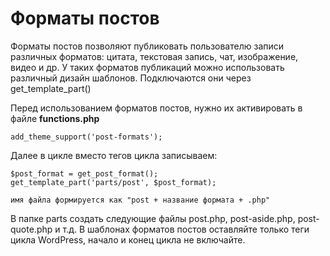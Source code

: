 # Форматы постов
Форматы постов позволяют публиковать пользователю записи различных форматов: цитата, текстовая запись, чат, изображение, видео и др. У таких форматов публикаций можно использовать различный дизайн шаблонов. Подключаются они через get_template_part()

Перед использованием форматов постов, нужно их активировать в файле **functions.php**

    add_theme_support('post-formats');

Далее в цикле вместо тегов цикла записываем:

    $post_format = get_post_format();
    get_template_part('parts/post', $post_format);

    имя файла формируется как "post + название формата + .php"

В папке parts создать следующие файлы post.php, post-aside.php, post-quote.php и т.д. В шаблонах форматов постов оставляйте только теги цикла WordPress, начало и конец цикла не включайте.
